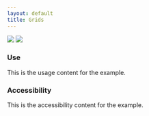 ```yaml
---
layout: default
title: Grids
---
```


<div class="preview">
<!-- Add HTML markup for example here -->
  <img src="{{ site.baseurl }}/assets/img/static/Grid_UI_v1.png">
  <img src="{{ site.baseurl }}/assets/img/static/Grid_Examples_UI_v1.png">  
</div>

<div class="usa-grid-box">
  <div class="grid-item width-one-half annotation">
    <h3>Use</h3>
    <p>This is the usage content for the example.</p>
  </div>
  <div class="grid-item width-one-half annotation">
    <h3>Accessibility</h3>
    <p>This is the accessibility content for the example.</p>
  </div>  
</div>